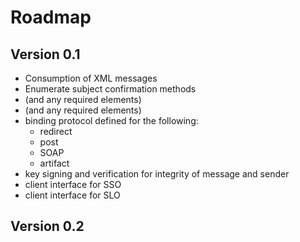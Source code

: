 Roadmap
=======

Version 0.1
-----------
 - Consumption of XML messages
 - Enumerate subject confirmation methods
 - <LogoutRequest> (and any required elements)
 - <LogoutResponse> (and any required elements)
 - binding protocol defined for the following:
    - redirect
    - post
    - SOAP
    - artifact
 - key signing and verification for integrity of message and sender
 - client interface for SSO
 - client interface for SLO


Version 0.2
-----------
